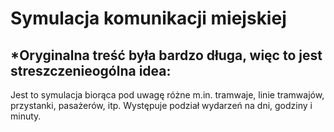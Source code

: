 # Symulacja komunikacji miejskiej

## *Oryginalna treść była bardzo długa, więc to jest streszczenieogólna idea:

Jest to symulacja biorąca pod uwagę różne m.in. tramwaje, linie tramwajów, przystanki, pasażerów, itp.
Występuje podział wydarzeń na dni, godziny i minuty.